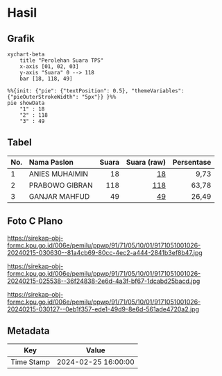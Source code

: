 # Hasil

## Grafik

```mermaid
xychart-beta
    title "Perolehan Suara TPS"
    x-axis [01, 02, 03]
    y-axis "Suara" 0 --> 118
    bar [18, 118, 49]
```

```mermaid
%%{init: {"pie": {"textPosition": 0.5}, "themeVariables": {"pieOuterStrokeWidth": "5px"}} }%%
pie showData
    "1" : 18
    "2" : 118
    "3" : 49
```

## Tabel

| No. | Nama Paslon    | Suara | Suara (raw) | Persentase |
|:--- |:-------------- | -----:| -----------:| ----------:|
| 1   | ANIES MUHAIMIN | 18    | [18][p-1]   | 9,73       |
| 2   | PRABOWO GIBRAN | 118   | [118][p-2]  | 63,78      |
| 3   | GANJAR MAHFUD  | 49    | [49][p-3]   | 26,49      |


[p-1]: https://github.com/gigit-pemilu/pemilu-2024-91-papua/blob/main/pilpres/hitung-suara/sub/91-papua/sub/71-kota-jayapura/sub/05-heram/sub/1001-hedam/sub/026-tps/sub/paslon-1.txt
[p-2]: https://github.com/gigit-pemilu/pemilu-2024-91-papua/blob/main/pilpres/hitung-suara/sub/91-papua/sub/71-kota-jayapura/sub/05-heram/sub/1001-hedam/sub/026-tps/sub/paslon-2.txt
[p-3]: https://github.com/gigit-pemilu/pemilu-2024-91-papua/blob/main/pilpres/hitung-suara/sub/91-papua/sub/71-kota-jayapura/sub/05-heram/sub/1001-hedam/sub/026-tps/sub/paslon-3.txt

## Foto C Plano

https://sirekap-obj-formc.kpu.go.id/006e/pemilu/ppwp/91/71/05/10/01/9171051001026-20240215-030630--81a4cb69-80cc-4ec2-a444-2841b3ef8b47.jpg

https://sirekap-obj-formc.kpu.go.id/006e/pemilu/ppwp/91/71/05/10/01/9171051001026-20240215-025538--36f24838-2e6d-4a3f-bf67-1dcabd25bacd.jpg

https://sirekap-obj-formc.kpu.go.id/006e/pemilu/ppwp/91/71/05/10/01/9171051001026-20240215-030127--0eb1f357-ede1-49d9-8e6d-561ade4720a2.jpg


## Metadata

| Key        | Value               |
| ---------- | ------------------- |
| Time Stamp | 2024-02-25 16:00:00 |



